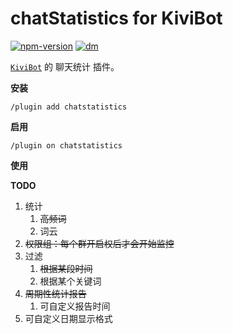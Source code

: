 # chatStatistics for KiviBot

[![npm-version](https://img.shields.io/npm/v/kivibot-plugin-chatstatistics?color=527dec&label=kivibot-plugin-chatstatistics&style=flat-square)](https://npm.im/kivibot-plugin-chatstatistics)
[![dm](https://shields.io/npm/dm/kivibot-plugin-chatstatistics?style=flat-square)](https://npm.im/kivibot-plugin-chatstatistics)

[`KiviBot`](https://beta.kivibot.com) 的 聊天统计 插件。

**安装**

```
/plugin add chatstatistics
```

**启用**

```
/plugin on chatstatistics
```

**使用**


**TODO**
1. 统计
   1. ~~高频词~~
   2. 词云
2. ~~权限组：每个群开启权后才会开始监控~~
3. 过滤
   1. ~~根据某段时间~~
   2. 根据某个关键词
4. ~~周期性统计报告~~
   1. 可自定义报告时间
5. 可自定义日期显示格式
  
